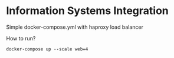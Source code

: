 # Information Systems Integration

Simple docker-compose.yml with haproxy load balancer

How to run?

    docker-compose up --scale web=4
